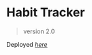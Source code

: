 # Habit Tracker
> version 2.0

Deployed [_here_](https://abbaskhurram255.github.io/habit-tracker-v2/)
